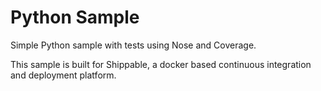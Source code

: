Python Sample
=============

Simple Python sample with tests using Nose and Coverage.

This sample is built for Shippable, a docker based continuous integration and deployment platform.
